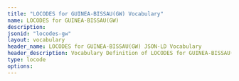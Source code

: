 ```yaml
---
title: "LOCODES for GUINEA-BISSAU(GW) Vocabulary"
name: LOCODES for GUINEA-BISSAU(GW) 
description: 
jsonid: "locodes-gw"
layout: vocabulary
header_name: LOCODES for GUINEA-BISSAU(GW) JSON-LD Vocabulary
header_description: Vocabulary Definition of LOCODES for GUINEA-BISSAU(GW) semantics in HTML format. JSON-LD format is available at [locodes-gw.jsonld](/vocabulary/locodes-gw.jsonld)
type: locode
options:
---
```

